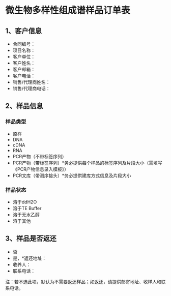 # 微生物多样性组成谱样品订单表
## 1、客户信息
- 合同编号：
- 项目名称：
- 客户单位：
- 客户姓名：
- 客户邮箱：
- 客户电话：
- 销售/代理商姓名：
- 销售/代理商电话：
## 2、样品信息
### 样品类型
- 原样
- DNA
- cDNA
- RNA
- PCR产物（不带标签序列）
- PCR产物（带标签序列）*务必提供每个样品的标签序列及片段大小（需填写《PCR产物信息录入模板》）
- PCR文库（带测序接头）*务必提供建库方式信息及片段大小
### 样品状态
- 溶于ddH2O
- 溶于TE Buffer
- 溶于无水乙醇
- 溶于其他
## 3、样品是否返还
- 否
- 是，*返还地址：
- 收养人：
- 联系电话：

注：若不选此项，默认为不需要返还样品；如返还，请提供邮寄地址、收样人和联系电话。

